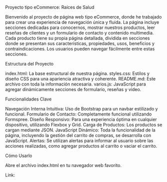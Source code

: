 

Proyecto tipo eCommerce: Raíces de Salud

Bienvenido al proyecto de página web tipo eCommerce, donde he trabajado para crear una experiencia de navegación única y fluida. La página incluye secciones dedicadas para conocernos, mostrar nuestros productos, leer reseñas de clientes y un formulario de contacto y contenido multimedia. Cada producto tiene su propia página detallada, dividida en secciones donde se presentan sus características, propiedades, usos, beneficios y contraindicaciones. Los usuarios pueden navegar fácilmente entre estas secciones.

Estructura del Proyecto

index.html: La base estructural de nuestra página.
styles.css: Estilos y diseño CSS para una apariencia atractiva y coherente.
README.md: Este archivo con toda la información necesaria.
varios.js: JavaScript para agregar dinámicamente secciones de formulario, reseñas y video.

Funcionalidades Clave

Navegación Interna Intuitiva: Uso de Bootstrap para un navbar estilizado y funcional.
Formulario de Contacto: Completamente funcional utilizando Formspree.
Diseño Responsivo: Para una experiencia óptima en cualquier dispositivo, utilizando Flexbox y Grid.
Carga de Productos: Los productos se cargan mediante JSON.
JavaScript Dinámico: Toda la funcionalidad de la página, incluyendo la gestión del carrito de compras, se desarrolla con JavaScript.
Alertas: Se utilizan alertas para informar al usuario sobre las acciones realizadas, como agregar productos al carrito o vaciar el carrito.

Cómo Usarlo

Abre el archivo index.html en tu navegador web favorito.

Link: 